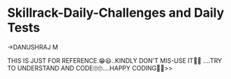 # Skillrack-Daily-Challenges and Daily Tests

->DANUSHRAJ M

THIS IS JUST FOR REFERENCE.😁😃..KINDLY DON'T  MIS-USE IT🤨🤨 ....TRY TO UNDERSTAND AND CODE🙄🙄....HAPPY CODING🥰🥰>>
